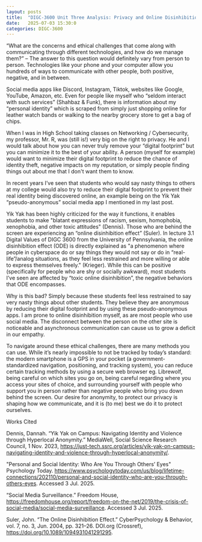 ```yaml
---
layout: posts
title:  "DIGC-3600 Unit Three Analysis: Privacy and Online Disinhibition"
date:   2025-07-03 15:30:0
categories: DIGC-3600
---
```


“What are the concerns and ethical challenges that come along with communicating through different technologies, and how do we manage them?” – The answer to this question would definitely vary from person to person. Technologies like your phone and your computer allow you hundreds of ways to communicate with other people, both positive, negative, and in between.

Social media apps like Discord, Instagram, Tiktok, websites like Google, YouTube, Amazon, etc. Even for people like myself who “seldom interact with such services” (Shahbaz & Funk), there is information about my “personal identity” which is scraped from simply just shopping online for leather watch bands or walking to the nearby grocery store to get a bag of chips.

When I was in High School taking classes on Networking / Cybersecurity, my professor, Mr. R, was (still is!) very big on the right to privacy. He and I would talk about how you can never truly remove your “digital footprint” but you can minimize it to the best of your ability. A person (myself for example) would want to minimize their digital footprint to reduce the chance of identity theft, negative impacts on my reputation, or simply people finding things out about me that I don't want them to know.

In recent years I’ve seen that students who would say nasty things to others at my college would also try to reduce their digital footprint to prevent their real identity being discovered online, an example being on the Yik Yak “pseudo-anonymous” social media app I mentioned in my last post. 

Yik Yak has been highly criticized for the way it functions, it enables students to make "blatant expressions of racism, sexism, homophobia, xenophobia, and other toxic attitudes" (Dennis). Those who are behind the screen are experiencing an “online disinhibition effect” (Suler). In lecture 3.1 Digital Values of DIGC 3600 from the University of Pennsylvania, the online disinhibition effect (ODE) is directly explained as "a phenomenon where people in cyberspace do or say things they would not say or do in “real-life”/analog situations, as they feel less restrained and more willing or able to express themselves freely." (Krieger). While this can be positive (specifically for people who are shy or socially awkward), most students I’ve seen are affected by “toxic online disinhibition”, the negative behaviors that ODE encompasses.

Why is this bad? Simply because these students feel less restrained to say very nasty things about other students. They believe they are anonymous by reducing their digital footprint and by using these pseudo-anonymous apps. I am prone to online disinhibition myself, as are most people who use social media. The disconnect between the person on the other site is noticeable and asynchronous communication can cause us to grow a deficit in our empathy.

To navigate around these ethical challenges, there are many methods you can use. While it’s nearly impossible to not be tracked by today’s standard: the modern smartphone is a GPS in your pocket (a government-standardized navigation, positioning, and tracking system), you can reduce certain tracking methods by using a secure web browser eg. Librewolf, being careful on which sites you go on, being careful regarding where you access your sites of choice, and surrounding yourself with people who support you in person rather than negative people who bring you down behind the screen. Our desire for anonymity, to protect our privacy is shaping how we communicate, and it is (to me) best we do it to protect ourselves.

Works Cited

Dennis, Dannah. “Yik Yak on Campus: Navigating Identity and Violence through Hyperlocal Anonymity.” MediaWell, Social Science Research Council, 1 Nov. 2023, https://just-tech.ssrc.org/articles/yik-yak-on-campus-navigating-identity-and-violence-through-hyperlocal-anonymity/.

"Personal and Social Identity: Who Are You Through Others’ Eyes" Psychology Today. https://www.psychologytoday.com/us/blog/lifetime-connections/202110/personal-and-social-identity-who-are-you-through-others-eyes. Accessed 3 Jul. 2025.

“Social Media Surveillance.” Freedom House, https://freedomhouse.org/report/freedom-on-the-net/2019/the-crisis-of-social-media/social-media-surveillance. Accessed 3 Jul. 2025.

Suler, John. “The Online Disinhibition Effect.” CyberPsychology & Behavior, vol. 7, no. 3, Jun. 2004, pp. 321–26. DOI.org (Crossref), https://doi.org/10.1089/1094931041291295.